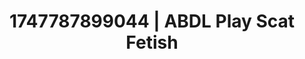---
categories:
- Twerking tease
- Morning seduction
- Dark fantasy erotica
- Cyberpunk intimacy
- Gender-fluid lovers
image: /assets/images/1747787899044.jpg
layout: post
seo:
  description: Featured content with high-quality Scat Fetish, ABDL Play. HD images
    available.
  keywords: Scat Fetish, ABDL Play
  og_image: /assets/images/1747787899044.jpg
  schema_type: VisualArtwork
tags:
- ABDL Play
- '#1747787899044'
- Scat Fetish
title: 1747787899044 | ABDL Play Scat Fetish
---